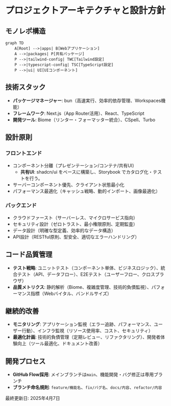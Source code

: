 # プロジェクトアーキテクチャと設計方針

## モノレポ構造

```mermaid
graph TD
    A[Root] -->|apps| B[Webアプリケーション]
    A -->|packages| P[共有パッケージ]
    P -->|tailwind-config| TWC[Tailwind設定]
    P -->|typescript-config| TSC[TypeScript設定]
    P -->|ui| UI[UIコンポーネント]
```

## 技術スタック

- **パッケージマネージャー**: bun（高速実行、効率的依存管理、Workspaces機能）
- **フレームワーク**: Next.js（App Router活用）、React、TypeScript
- **開発ツール**: Biome（リンター・フォーマッター統合）、CSpell、Turbo

## 設計原則

### フロントエンド

- コンポーネント分離（プレゼンテーション/コンテナ/共有UI）
  - **共有UI**: shadcn/ui をベースに構築し、Storybook でカタログ化・テストを行う。
- サーバーコンポーネント優先、クライアント状態最小化
- パフォーマンス最適化（キャッシュ戦略、動的インポート、画像最適化）

### バックエンド

- クラウドファースト（サーバーレス、マイクロサービス指向）
- セキュリティ設計（ゼロトラスト、最小権限原則、定期監査）
- データ設計（明確な型定義、効率的なデータ構造）
- API設計（RESTful原則、型安全、適切なエラーハンドリング）

## コード品質管理

- **テスト戦略**: ユニットテスト（コンポーネント単体、ビジネスロジック）、統合テスト（API、データフロー）、E2Eテスト（ユーザーフロー、クロスブラウザ）
- **品質メトリクス**: 静的解析（Biome、複雑度管理、技術的負債監視）、パフォーマンス指標（Webバイタル、バンドルサイズ）

## 継続的改善

- **モニタリング**: アプリケーション監視（エラー追跡、パフォーマンス、ユーザー行動）、インフラ監視（リソース使用率、コスト、セキュリティ）
- **最適化計画**: 技術的負債管理（定期レビュー、リファクタリング）、開発者体験向上（ツール最適化、ドキュメント改善）

## 開発プロセス

- **GitHub Flow採用**: メインブランチは`main`、機能開発・バグ修正は専用ブランチ
- **ブランチ命名規則**: `feature/機能名`、`fix/バグ名`、`docs/内容`、`refactor/内容`

最終更新日: 2025年4月7日
